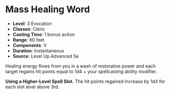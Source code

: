 # Mass Healing Word

- **Level**: 3 Evocation
- **Classes**: Cleric
- **Casting Time**: 1 bonus action
- **Range**: 60 feet
- **Components**: V
- **Duration**: Instantaneous
- **Source**: Level Up Advanced 5e

Healing energy flows from you in a wash of restorative power and each target regains hit points equal to 1d4 + your spellcasting ability modifier.

**Using a Higher-Level Spell Slot.** The hit points regained increase by 1d4 for each slot level above 3rd.
